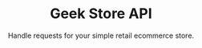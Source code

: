 <div align="center">
  <h1>Geek Store API</h1>
  <p>Handle requests for your simple retail ecommerce store.</p>
</div>